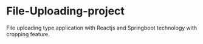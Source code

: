 # File-Uploading-project
File uploading type application with Reactjs and Springboot technology with cropping feature.
